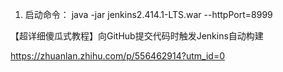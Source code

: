 

1. 启动命令：
java -jar jenkins2.414.1-LTS.war --httpPort=8999







【超详细傻瓜式教程】向GitHub提交代码时触发Jenkins自动构建

https://zhuanlan.zhihu.com/p/556462914?utm_id=0

